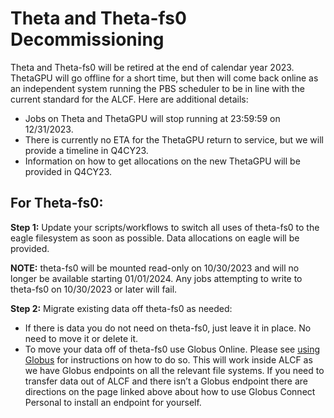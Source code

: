 # Theta and Theta-fs0 Decommissioning

Theta and Theta-fs0 will be retired at the end of calendar year 2023.  ThetaGPU will go offline for a short time, but then will come back online as an independent system running the PBS scheduler to be in line with the current standard for the ALCF.  Here are additional details:
 
* Jobs on Theta and ThetaGPU will stop running at 23:59:59 on 12/31/2023.
* There is currently no ETA for the ThetaGPU return to service, but we will provide a timeline in Q4CY23.
* Information on how to get allocations on the new ThetaGPU will be provided in Q4CY23.
 
## For Theta-fs0:

**Step 1:** Update your scripts/workflows to switch all uses of theta-fs0 to the eagle filesystem as soon as possible. Data allocations on eagle will be provided. 

**NOTE:** theta-fs0 will be mounted read-only on 10/30/2023 and will no longer be available starting 01/01/2024. Any jobs attempting to write to theta-fs0 on 10/30/2023 or later will fail.
 
**Step 2:** Migrate existing data off theta-fs0 as needed:

* If there is data you do not need on theta-fs0, just leave it in place. No need to move it or delete it.
* To move your data off of theta-fs0 use Globus Online. Please see [using Globus](https://docs.alcf.anl.gov/data-management/data-transfer/using-globus/) for instructions on how to do so. This will work inside ALCF as we have Globus endpoints on all the relevant file systems.  If you need to transfer data out of ALCF and there isn’t a Globus endpoint there are directions on the page linked above about how to use Globus Connect Personal to install an endpoint for yourself.
